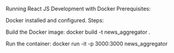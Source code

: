 Running React JS Development with Docker
Prerequisites:

Docker installed and configured.
Steps:

Build the Docker image:
docker build -t news_aggregator .

Run the container:
docker run -it -p 3000:3000 news_aggregator